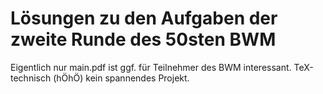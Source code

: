 # Lösungen zu den Aufgaben der zweite Runde des 50sten BWM

Eigentlich nur main.pdf ist ggf. für Teilnehmer des BWM interessant. TeX-technisch (hÖhÖ) kein spannendes Projekt.
